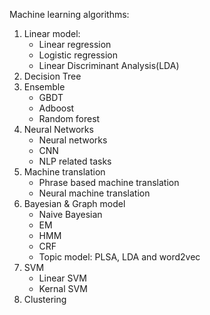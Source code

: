 Machine learning algorithms:

1. Linear model:
   - Linear regression
   - Logistic regression
   - Linear Discriminant Analysis(LDA)
2. Decision Tree
3. Ensemble 
   - GBDT
   - Adboost
   - Random forest
4. Neural Networks
   - Neural networks
   - CNN
   - NLP related tasks
5. Machine translation
   - Phrase based machine translation
   - Neural machine translation
6. Bayesian & Graph model
   - Naive Bayesian
   - EM
   - HMM
   - CRF
   - Topic model: PLSA, LDA and word2vec
7. SVM
   - Linear SVM
   - Kernal SVM
8. Clustering  
   
   
